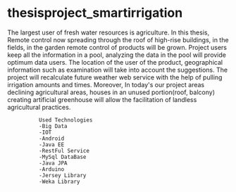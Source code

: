 # thesisproject_smartirrigation
The largest user of fresh water resources is agriculture. In this thesis,
Remote control now spreading through the roof of high-rise buildings, in the fields, in the garden remote control
of products will be grown.
Project users keep all the information in a pool, analyzing the data in the pool will provide optimum data users. 
The location of the user of the product, geographical information such as examination will take into account the suggestions.
The project will recalculate future weather web service with the help of pulling irrigation amounts and times.
Moreover, In today's our project areas declining agricultural areas, houses in an unused portion(roof, balcony) 
creating artificial greenhouse will allow the facilitation of landless agricultural practices.



              Used Technologies 
              -Big Data
              -IOT
              -Android
              -Java EE
              -RestFul Service
              -MySql DataBase
              -Java JPA
              -Arduino
              -Jersey Library
              -Weka Library

